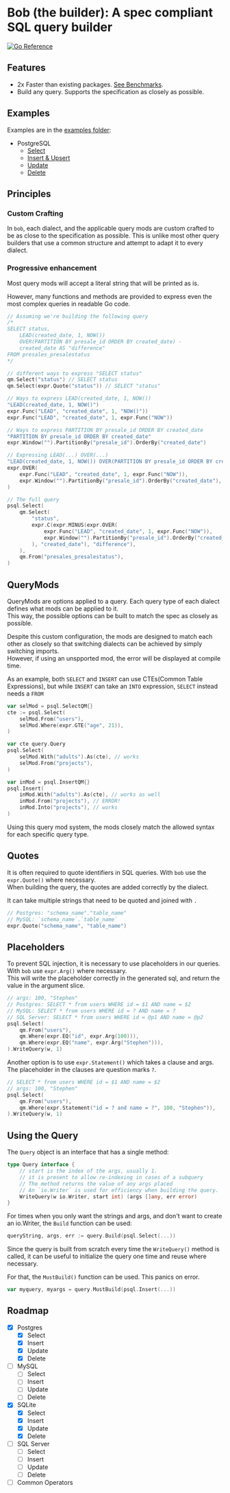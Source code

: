 # Bob (the builder): A spec compliant SQL query builder

[![Go Reference](https://pkg.go.dev/badge/github.com/stephenafamo/bob.svg)](https://pkg.go.dev/github.com/stephenafamo/bob)

## Features

* 2x Faster than existing packages. [See Benchmarks](https://github.com/stephenafamo/go-sql-builder-benchmarks).
* Build any query. Supports the specification as closely as possible.

## Examples

Examples are in the [examples folder](examples):

* PostgreSQL
  * [Select](examples/postgres_select.md)
  * [Insert & Upsert](examples/postgres_insert.md)
  * [Update](examples/postgres_update.md)
  * [Delete](examples/postgres_delete.md)

## Principles

### Custom Crafting

In `bob`, each dialect, and the applicable query mods are custom crafted
to be as close to the specification as possible.
This is unlike most other query builders that use a common structure and attempt to adapt it to every dialect.

### Progressive enhancement

Most query mods will accept a literal string that will be printed as is.

However, many functions and methods are provided to express even the most complex queries in readable Go code.

```go
// Assuming we're building the following query
/*
SELECT status,
    LEAD(created_date, 1, NOW())
    OVER(PARTITION BY presale_id ORDER BY created_date) -
    created_date AS "difference"
FROM presales_presalestatus
*/

// different ways to express "SELECT status"
qm.Select("status") // SELECT status
qm.Select(expr.Quote("status")) // SELECT "status"

// Ways to express LEAD(created_date, 1, NOW())
"LEAD(created_date, 1, NOW()")
expr.Func("LEAD", "created_date", 1, "NOW()"))
expr.Func("LEAD", "created_date", 1, expr.Func("NOW"))

// Ways to express PARTITION BY presale_id ORDER BY created_date
"PARTITION BY presale_id ORDER BY created_date"
expr.Window("").PartitionBy("presale_id").OrderBy("created_date")

// Expressing LEAD(...) OVER(...)
"LEAD(created_date, 1, NOW()) OVER(PARTITION BY presale_id ORDER BY created_date)"
expr.OVER(
    expr.Func("LEAD", "created_date", 1, expr.Func("NOW")),
    expr.Window("").PartitionBy("presale_id").OrderBy("created_date"),
)

// The full query
psql.Select(
    qm.Select(
        "status",
        expr.C(expr.MINUS(expr.OVER(
            expr.Func("LEAD", "created_date", 1, expr.Func("NOW")),
            expr.Window("").PartitionBy("presale_id").OrderBy("created_date"),
        ), "created_date"), "difference"),
    ),
    qm.From("presales_presalestatus"),
)
```

## QueryMods

QueryMods are options applied to a query. Each query type of each dialect defines what mods can be applied to it.  
This way, the possible options can be built to match the spec as closely as possible.

Despite this custom configuration, the mods are designed to match each other as closely
so that switching dialects can be achieved by simply switching imports.  
However, if using an unspported mod, the error will be displayed at compile time.

As an example, both `SELECT` and `INSERT` can use CTEs(Common Table Expressions), but while `INSERT` can take an `INTO` expression, `SELECT` instead needs a `FROM`

```go
var selMod = psql.SelectQM{}
cte := psql.Select(
    selMod.From("users"),
    selMod.Where(expr.GTE("age", 21)),
)

var cte query.Query
psql.Select(
    selMod.With("adults").As(cte), // works
    selMod.From("projects"),
)

var inMod = psql.InsertQM{}
psql.Insert(
    inMod.With("adults").As(cte), // works as well
    inMod.From("projects"), // ERROR!
    inMod.Into("projects"), // works
)
```

Using this query mod system, the mods closely match the allowed syntax for each specific query type.

## Quotes

It is often required to quote identifiers in SQL queries. With `bob`  use the `expr.Quote()` where necessary.  
When building the query, the quotes are added correctly by the dialect.

It can take multiple strings that need to be quoted and joined with `.`

```go
// Postgres: "schema_name"."table_name"
// MySQL: `schema_name`.`table_name`
expr.Quote("schema_name", "table_name")
```

## Placeholders

To prevent SQL injection, it is necessary to use placeholders in our queries. With `bob` use `expr.Arg()` where necessary.  
This will write the placeholder correctly in the generated sql, and return the value in the argument slice.

```go
// args: 100, "Stephen"
// Postgres: SELECT * from users WHERE id = $1 AND name = $2
// MySQL: SELECT * from users WHERE id = ? AND name = ?
// SQL Server: SELECT * from users WHERE id = @p1 AND name = @p2
psql.Select(
    qm.From("users"),
    qm.Where(expr.EQ("id", expr.Arg(100))),
    qm.Where(expr.EQ("name", expr.Arg("Stephen"))),
).WriteQuery(w, 1)
```

Another option is to use `expr.Statement()` which takes a clause and args. The placeholder in the clauses are question marks `?`.

```go
// SELECT * from users WHERE id = $1 AND name = $2
// args: 100, "Stephen"
psql.Select(
    qm.From("users"),
    qm.Where(expr.Statement("id = ? and name = ?", 100, "Stephen")),
).WriteQuery(w, 1)
```

## Using the Query

The `Query` object is an interface that has a single method:

```go
type Query interface {
    // start is the index of the args, usually 1.
    // it is present to allow re-indexing in cases of a subquery
    // The method returns the value of any args placed
    // An `io.Writer` is used for efficiency when building the query.
    WriteQuery(w io.Writer, start int) (args []any, err error)
}
```

For times when you only want the strings and args,
and don't want to create an io.Writer, the `Build` function can be used:

```go
queryString, args, err := query.Build(psql.Select(...))
```

Since the query is built from scratch every time the `WriteQuery()` method is called,
it can be useful to initialize the query one time and reuse where necessary.

For that, the `MustBuild()` function can be used. This panics on error.

```go
var myquery, myargs = query.MustBuild(psql.Insert(...))
```

## Roadmap

* [x] Postgres
  * [x] Select
  * [x] Insert
  * [x] Update
  * [x] Delete
* [ ] MySQL
  * [ ] Select
  * [ ] Insert
  * [ ] Update
  * [ ] Delete
* [x] SQLite
  * [x] Select
  * [x] Insert
  * [x] Update
  * [x] Delete
* [ ] SQL Server
  * [ ] Select
  * [ ] Insert
  * [ ] Update
  * [ ] Delete
* [ ] Common Operators
